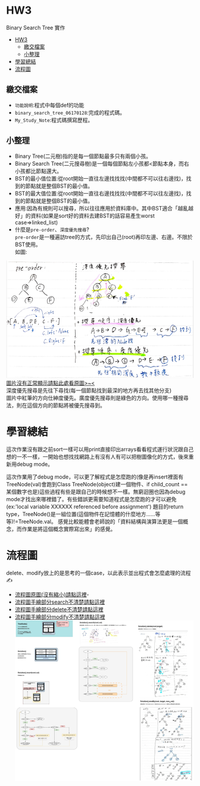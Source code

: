 # HW3
Binary Search Tree 實作
<!-- TOC START min:1 max:3 link:true asterisk:false update:true -->
- [HW3](#hw3)
  - [繳交檔案](#繳交檔案)
  - [小整理](#小整理)
- [學習總結](#學習總結)
- [流程圖](#流程圖)
<!-- TOC END -->



## 繳交檔案
* `功能說明`:程式中每個def的功能
* `binary_search_tree_06170128`:完成的程式碼。
* `My_Study_Note`:程式碼撰寫歷程。

## 小整理

* Binary Tree(二元樹)指的是每一個節點最多只有兩個小孩。
* Binary Search Tree(二元搜尋樹)是一個每個節點左小孩都<節點本身，而右小孩都比節點還大。
* BST的最小值位置:從root開始一直往左邊找找找(中間都不可以往右邊找)，找到的節點就是整個BST的最小值。
* BST的最大值位置:從root開始一直往右邊找找找(中間都不可以往左邊找)，找到的節點就是整個BST的最小值。
* 應用:因為有規則可以搜尋，所以往往應用於資料庫中。其中BST適合「越亂越好」的資料(如果是sort好的資料去建BST的話容易產生worst case=>linked_list)
* 什麼是`pre-order`、`深度優先搜尋`?
<br> `pre-order`是一種遍訪tree的方式，先印出自己(root)再印左邊、右邊。不限於BST使用。
<br> 如圖:

![image](https://github.com/evaneversaydie/My_Study_Note/blob/master/_img/HW3_1.jpg?raw=true)
[圖片沒有正常顯示請點此處看原圖>~<](https://github.com/evaneversaydie/My_Study_Note/blob/master/_img/HW3_1.jpg)
<br>深度優先搜尋是先往下尋找(每一個節點找到最深的地方再去找其他分支)
<br>圖片中紅筆的方向仕紳度優先。廣度優先搜尋則是綠色的方向。使用哪一種搜尋法，則在這個方向的節點將被優先搜尋到。
# 學習總結
這次作業沒有跟之前sort一樣可以用print直接印出arrays看看程式運行狀況跟自己想的一不一樣，一開始也想找找網路上有沒有人有可以把樹圖像化的方式，後來重新用debug mode。

這次作業用了debug mode，可以更了解程式是怎麼跑的(像是再insert裡面有TreeNode(val)會跑到Class TreeNode(object)建一個物件、if child_count == 某個數字也是)這些過程有些是跟自己的時候想不一樣。無窮迴圈也因為debug mode才找出來哪裡錯了。有些錯誤更需要知道程式是怎麼跑的才可以避免(ex:'local variable XXXXXX referenced before assignment')
題目的return type，TreeNode()是一組位置(這個物件在記憶體的什麼地方......等等)!=TreeNode.val。
感覺比較能體會老師說的「資料結構與演算法更是一個概念，而作業是將這個概念實際寫出來」的感覺。


# 流程圖
delete、modify放上的是思考的一個case，以此表示並出程式會怎麼處理的流程✍
- [流程圖原圖(沒有縮小)請點這裡](https://github.com/evaneversaydie/My_Study_Note/blob/master/_img/HW3_BST_flow.jpg?raw=true)-
- [流程圖手繪部分search不清楚請點這裡](https://github.com/evaneversaydie/My_Study_Note/blob/master/_img/HW3_3.jpg?raw=true)
- [流程圖手繪部分delete不清楚請點這裡](https://github.com/evaneversaydie/My_Study_Note/blob/master/_img/HW3_5.jpg?raw=true)
- [流程圖手繪部分modify不清楚請點這裡](https://github.com/evaneversaydie/My_Study_Note/blob/master/_img/HW3_4.jpg?raw=true)
![HW3_BST_flow.jpg](https://github.com/evaneversaydie/My_Study_Note/blob/master/_img/HW3_BST_flow.jpg?raw=true)
